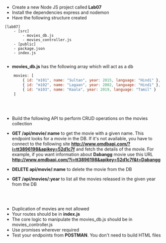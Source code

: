* Create a new Node JS project called __Lab07__
* Install the dependencies express and nodemon
* Have the following structure created

```
[lab07]
	- [src]
		- movies_db.js
		- movies_controller.js
	- [public]
	- package.json
	- index.js
	
```

* __movies_db.js__ has the following array which will act as a db

``` javascript
	movies: [ 
		{ id: "m101", name: "Sultan", year: 2015, language: "Hindi" },
		{ id: "m102", name: "Lagaan", year: 2002, language: "Hindi" },
		{ id: "m103", name: "Kaala", year: 2019, language: "Tamil" }
	]	
```

<br/> <br/>

* Build the following API to perform CRUD operations on the movies collection

* __GET /api/movie/:name__ to get the movie with a given name. This endpoint looks for a movie in the DB. If it's not available, you have to connect to the following site __**http://www.omdbapi.com/?i=tt3896198&apikey=52d1c7f**__ and fetch the details of the movie. For example, if you want information about __Dabangg__ movie use this URL __http://www.omdbapi.com/?i=tt3896198&apikey=52d1c7f&t=Dabangg__
* __DELETE api/movie/:name__ to delete the movie from the DB
* __GET /api/movies/:year__ to list all the movies released in the given year from the DB

<br/><br/>

* Duplication of movies are not allowed
* Your routes should be in __index.js__
* The core logic to manipulate the movies_db.js should be in movies_controller.js
* Use promises wherever required
* Test your endpoints from __POSTMAN__. You don't need to build HTML files
